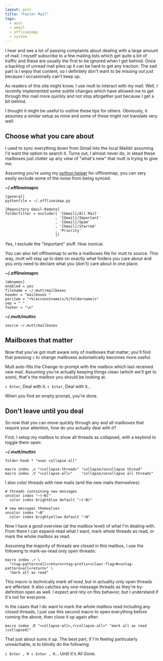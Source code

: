 ```yaml
---
layout: post
title: "Faster Mail"
tags:
  - mutt
  - email
  - offlineimap
  - system
---
```


I hear and see a lot of passing complaints about dealing with a large 
amount of mail. I myself subscribe to a few mailing lists which get 
quite a bit of traffic and these are usually the first to be ignored 
when I get behind. Once a backlog of unread mail piles up it can be hard 
to get any traction. The sad part is I enjoy that content, so I 
definitely don't want to be missing out just because I occasionally 
can't keep up.

As readers of this site might know, I use mutt to interact with my mail. 
Well, I recently implemented some subtle changes which have allowed me 
to get through this mail more quickly and not stop altogether just 
because I get a bit behind.

I thought it might be useful to outline these tips for others. 
Obviously, it assumes a similar setup as mine and some of these might 
not translate very well.

## Choose what you care about

I used to sync everything down from Gmail into the local Maildir 
assuming I'd want the option to search it. Turns out, I almost never do, 
in stead these mailboxes just clutter up any view of "what's new" that 
mutt is trying to give me.

Assuming you're using my [python helper][] for offlineimap, you can very 
easily exclude some of the noise from being synced:

[python helper]: https://github.com/pbrisbin/dotfiles/blob/master/tag-mail-recipient/offlineimap.py

**~/.offlineimaprc**

```
[general]
pythonfile = ~/.offlineimap.py

[Repository Gmail-Remote]
folderfilter = exclude([ '[Gmail]/All Mail'
                       , '[Gmail]/Important'
                       , '[Gmail]/Spam'
                       , '[Gmail]/Starred'
                       , 'Priority'
                       ])
```

<div class="well">
Yes, I exclude the "Important" stuff. How ironical.
</div>

You can also tell offlineimap to write a mailboxes file for mutt to 
source. This way, mutt will stay up to date on exactly what folders you 
care about and you only need to declare what you (don't) care about in 
one place.

**~/.offlineimaprc**

```
[mbnames]
enabled = yes
filename = ~/.mutt/mailboxes
header = "mailboxes "
peritem = "+%(accountname)s/%(foldername)s"
sep = " "
footer = "\n"
```

**~/.mutt/muttrc**

```
source ~/.mutt/mailboxes
```

## Mailboxes that matter

Now that you've got mutt aware only of mailboxes that matter, you'll 
find that pressing `c` to change mailboxes automatically becomes more 
useful.

Mutt auto-fills the Change-to prompt with the mailbox which last 
received new mail. Assuming you're actually keeping things clean (which 
we'll get to soon), that's the mailbox you should be looking at.

`c Enter`, Deal with it. `c Enter`, Deal with it...

When you find an empty prompt, you're done.

## Don't leave until you deal

So now that you can move quickly through any and all mailboxes that 
require your attention, how do you actually deal with it?

First, I setup my mailbox to show all threads as collapsed, with a 
keybind to toggle them open:

**~/.mutt/muttrc**

```
folder-hook * "exec collapse-all"

macro index ,v "<collapse-thread>" "collapse/uncollapse thread"
macro index ,V "<collapse-all>"    "collapse/uncollapse all threads"
```

I also color threads with new mails (and the new mails themselves):

```
# threads containing new messages
uncolor index "~(~N)"
  color index brightblue default "~(~N)"

# new messages themselves
uncolor index "~N"
  color index brightyellow default "~N"
```

Now I have a good overview (at the mailbox level) of what I'm dealing 
with. From there I can expand-read what I want, mark whole threads as 
read, or mark the whole mailbox as read.

Assuming the majority of threads are closed in this mailbox, I use the 
following to mark-as-read only open threads:

```
macro index ,r \
  "<tag-pattern>all<return><tag-prefix><clear-flag>N<untag-pattern>all<return>" \
  "mark all as read"
```

This macro is technically *mark all read*, but in actuality only open 
threads are affected. It also catches any one-message threads as they're 
by-definition open as well. I expect and rely on this behavior, but I 
understand if it's not for everyone. 

In the cases that I do want to mark the whole mailbox read including any 
closed threads, I just use this second macro to open everything before 
running the above, then close it up again after:

```
macro index ,R "<collapse-all>,r<collapse-all>" "mark all as read (collapsed)"
```

That just about sums it up. The best part, if I'm feeling particularly 
unreachable, is to blindly do the following:

`c Enter , R c Enter , R`... Until it's All Gone.

